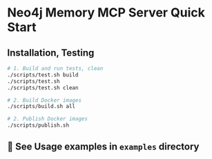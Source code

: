 # Neo4j Memory MCP Server Quick Start

##  Installation, Testing

```bash
# 1. Build and run tests, clean
./scripts/test.sh build
./scripts/test.sh
./scripts/test.sh clean

# 2. Build Docker images 
./scripts/build.sh all

# 2. Publish Docker images 
./scripts/publish.sh
```

## 🔧 See Usage examples in `examples` directory
